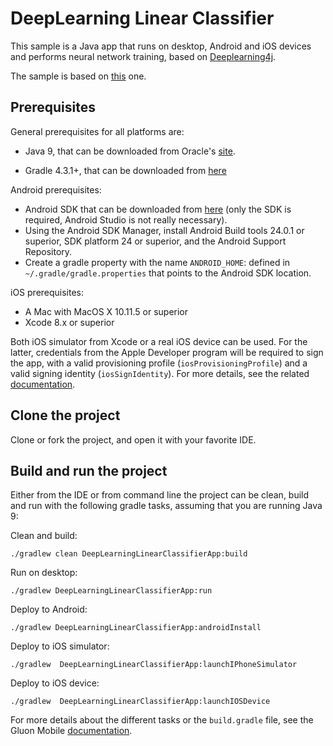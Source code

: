 # DeepLearning Linear Classifier 

This sample is a Java app that runs on desktop, Android and iOS devices and performs neural network training, based on [Deeplearning4j](https://github.com/deeplearning4j/deeplearning4j).

The sample is based on [this](https://deeplearning4j.org/android) one.

## Prerequisites

General prerequisites for all platforms are:

- Java 9, that can be downloaded from Oracle's [site](http://www.oracle.com/technetwork/java/javase/downloads/jdk9-downloads-3848520.html).

- Gradle 4.3.1+, that can be downloaded from [here](https://gradle.org/releases/)

Android prerequisites:

- Android SDK that can be downloaded from [here](http://developer.android.com/sdk/index.html#Other) (only the SDK is required, Android Studio is not really necessary).
- Using the Android SDK Manager, install Android Build tools 24.0.1 or superior, SDK platform 24 or superior, and the Android Support Repository.
- Create a gradle property with the name `ANDROID_HOME`: defined in `~/.gradle/gradle.properties` that points to the Android SDK location.

iOS prerequisites:

- A Mac with MacOS X 10.11.5 or superior
- Xcode 8.x or superior

Both iOS simulator from Xcode or a real iOS device can be used. For the latter, credentials from the Apple Developer program 
will be required to sign the app, with a valid provisioning profile (`iosProvisioningProfile`) and a valid signing identity (`iosSignIdentity`). 
For more details, see the related [documentation](http://docs.gluonhq.com/javafxports/#_building_and_running).

## Clone the project

Clone or fork the project, and open it with your favorite IDE.

## Build and run the project

Either from the IDE or from command line the project can be clean, build and run with the following gradle tasks, assuming that you are running Java 9:

Clean and build:

    ./gradlew clean DeepLearningLinearClassifierApp:build

Run on desktop:

    ./gradlew DeepLearningLinearClassifierApp:run

Deploy to Android:

    ./gradlew DeepLearningLinearClassifierApp:androidInstall

Deploy to iOS simulator:

    ./gradlew  DeepLearningLinearClassifierApp:launchIPhoneSimulator
	
Deploy to iOS device:

    ./gradlew  DeepLearningLinearClassifierApp:launchIOSDevice
	
		
For more details about the different tasks or the `build.gradle` file, see the Gluon Mobile
[documentation](http://docs.gluonhq.com/charm/4.4.1/#_building_and_deploying).








